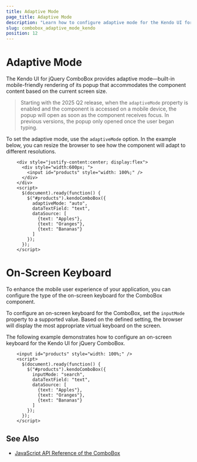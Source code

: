 ```yaml
---
title: Adaptive Mode
page_title: Adaptive Mode
description: "Learn how to configure adaptive mode for the Kendo UI for jQuery ComboBox component."
slug: combobox_adaptive_mode_kendo
position: 12
---
```


# Adaptive Mode

The Kendo UI for jQuery ComboBox provides adaptive mode&mdash;built-in mobile-friendly rendering of its popup that accommodates the component content based on the current screen size.

> Starting with the 2025 Q2 release, when the `adaptiveMode` property is enabled and the component is accessed on a mobile device, the popup will open as soon as the component receives focus. In previous versions, the popup only opened once the user began typing.

To set the adaptive mode, use the `adaptiveMode` option. In the example below, you can resize the browser to see how the component will adapt to different resolutions.

```dojo
    <div style="justify-content:center; display:flex">
      <div style="width:600px; ">
        <input id="products" style="width: 100%;" />
      </div>
    </div>
    <script>
      $(document).ready(function() {
        $("#products").kendoComboBox({
          adaptiveMode: "auto", 
          dataTextField: "text",
          dataSource: [
            {text: "Apples"},
            {text: "Oranges"},
            {text: "Bananas"}
          ]            
        });
      });
    </script>
```

# On-Screen Keyboard

To enhance the mobile user experience of your application, you can configure the type of the on-screen keyboard for the ComboBox component.

To configure an on-screen keyboard for the ComboBox, set the `inputMode` property to a supported value. Based on the defined setting, the browser will display the most appropriate virtual keyboard on the screen.

The following example demonstrates how to configure an on-screen keyboard for the Kendo UI for jQuery ComboBox.

```dojo
    <input id="products" style="width: 100%;" />                
    <script>
      $(document).ready(function() {
        $("#products").kendoComboBox({
          inputMode: "search",
          dataTextField: "text",
          dataSource: [
            {text: "Apples"},
            {text: "Oranges"},
            {text: "Bananas"}
          ]                
        });
      });
    </script>
```

## See Also

* [JavaScript API Reference of the ComboBox](/api/javascript/ui/combobox)
